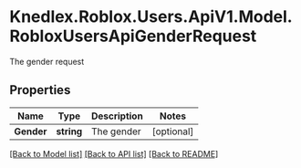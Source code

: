 # Knedlex.Roblox.Users.ApiV1.Model.RobloxUsersApiGenderRequest
The gender request

## Properties

Name | Type | Description | Notes
------------ | ------------- | ------------- | -------------
**Gender** | **string** | The gender | [optional] 

[[Back to Model list]](../README.md#documentation-for-models) [[Back to API list]](../README.md#documentation-for-api-endpoints) [[Back to README]](../README.md)

